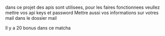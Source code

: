 dans ce projet des apis sont utilisees, pour les faires fonctionnees veullez mettre vos api keys et password
Mettre aussi vos informations sur votres mail dans le dossier mail

Il y a 20 bonus dans ce matcha